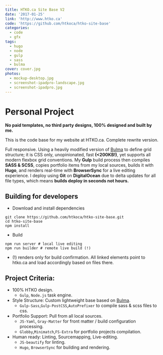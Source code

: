 ```yaml
---
title: HTKO.ca Site Base V2
date: '2017-01-25'
link: 'http://www.htko.ca'
code: 'https://github.com/htkoca/htko-site-base'
categories:
  - code
  - gfx
tags:
  - hugo
  - node
  - gulp
  - sass
  - bulma
cover: cover.jpg
photos:
  - mockup-desktop.jpg
  - screenshot-ipadpro-landscape.jpg
  - screenshot-ipadpro.jpg
---
```

# Personal Project
**No paid templates, no third party designs, 100% designed and built by me.**

This is the code base for my website at HTKO.ca. Complete rewrite version.

Full responsive. Using a heavily modified version of [Bulma](http://bulma.io/) to define grid structure; it is CSS only, unopinionated, fast **(&lt;200KB!)**, yet supports all modern flexbox grid conventions. My **Gulp** build process then compiles **SASS & SCSS**, copies portfolio items from my local sources, builds it with **Hugo**, and renders real-time with **BrowserSync** for a live editing experience. I deploy using **Git** on **DigitalOcean** due to delta updates for all file types, which means **builds deploy in seconds not hours.**

## Building for developers
* Download and install dependencies
```
git clone https://github.com/htkoca/htko-site-base.git
cd htko-site-base
npm install
```
* Build
```
npm run server # local live editing
npm run builder # remote live build (!)
```
* (!) renders only for build confirmation. All linked elements point to htko.ca and load accordingly based on files there.

## Project Criteria:
* 100% HTKO design.
  * `Gulp`, `Node.js` task engine.
* Style Structure: Custom lightweight base based on [Bulma](http://bulma.io/).
  * `Gulp-Sass`,`Gulp-PostCSS`,`AutoPrefixer` to compile sass & scss files to css.
* Portfolio Support: Pull from all local sources.
  * `JS-Yaml`, `Gray-Matter` for front matter / build configuration processing.
  * `Globby`,`Minimatch`,`FS-Extra` for portfolio projects compilation.
* Human ready: Linting, Sourcemapping, Live-editing.
  * `JS-beautify` for linting.
  * `Hugo`, `BrowserSync` for building and rendering.
